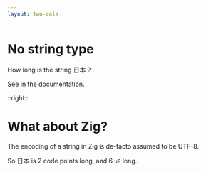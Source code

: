 ```yaml
---
layout: two-cols
---
```

# No string type

<Transform scale="0.85">

<p>How long is the string <span class="color:accent">日本</span> ?</p>

<v-click>

<Citation
  author="Joel Spolsky"
  citeHref="https://www.joelonsoftware.com/2003/10/08/the-absolute-minimum-every-software-developer-absolutely-positively-must-know-about-unicode-and-character-sets-no-excuses/"
  citeText="The Absolute Minimum Every Software Developer Absolutely, Positively Must Know About Unicode and Character Sets (No Excuses!)">
  <template v-slot:quote>
    <p slot="quote">
    It does not make sense to have a string without knowing what <span class="color:accent">encoding</span> it uses.
    </p>
  </template>
</Citation>

See <Anchor 
  href="https://ziglang.org/documentation/master/#String-Literals-and-Unicode-Code-Point-Literals" 
  text="String Literals and Unicode Code Point Literals" 
  alt="String Literals and Unicode Code Point Literals in the Zig documentation" /> in the documentation.

</v-click>

</Transform>

::right::

<v-click>

# What about Zig?

<Transform scale="0.85">
<p>The encoding of a string in Zig is de-facto assumed to be UTF-8.</p>

<p>So <span class="color:accent">日本</span> is 2 code points long, and 6 <code class="inline-code">u8</code> long.</p>
</Transform>

</v-click>


<!--
https://www.huy.rocks/everyday/01-04-2022-zig-strings-in-5-minutes

https://github.com/JakubSzark/zig-string

https://stackoverflow.com/questions/66527365/how-to-concat-two-string-literals-at-compile-time-in-zig

Kanji is U+4e00 to U+9faf, UTF8 3 bytes are U+0800 to U+FFFF.
https://stackoverflow.com/questions/3678752/are-all-kanji-characters-in-utf-8-3-bytes-long

The first 128 code points (ASCII) need one byte.

The next 1,920 code points need two bytes to encode, which covers the remainder of almost all Latin-script alphabets, and also IPA extensions, Greek, Cyrillic, Coptic, Armenian, Hebrew, Arabic, Syriac, Thaana and N'Ko alphabets, as well as Combining Diacritical Marks.

Three bytes are needed for the remaining 61,440 code points of the Basic Multilingual Plane (BMP), which are virtually all the rest in common use,[19] including most Chinese, Japanese and Korean characters.

Four bytes are needed for the 1,048,576 code points in the other planes of Unicode, which include less common CJK characters, various historic scripts, mathematical symbols, and emoji (pictographic symbols).
-->
